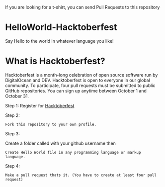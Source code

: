 If you are looking for a t-shirt, you can send Pull Requests to this repository

# HelloWorld-Hacktoberfest
Say Hello to the world in whatever language you like!


# What is Hacktoberfest?
Hacktoberfest is a month-long celebration of open source software run by DigitalOcean and DEV. Hacktoberfest is open to everyone in our global community. To participate, four pull requests must be submitted to public GitHub repositories. You can sign up anytime between October 1 and October 31.

Step 1:
Register for [Hacktoberfest](https://hacktoberfest.digitalocean.com/)

Step 2:

`Fork this repository to your own profile.`

Step 3:

Create a folder called with your github username then

`Create Hello World file in any programming language or markup language.`

Step 4:

`Make a pull request thats it. (You have to create at least four pull request)`


